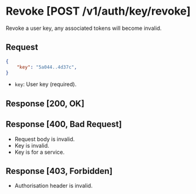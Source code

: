 # Revoke [POST /v1/auth/key/revoke]

Revoke a user key, any associated tokens will become invalid.

## Request

```JSON
{
    "key": "5a044..4d37c",
}
```

- `key`: User key (required).

## Response [200, OK]

## Response [400, Bad Request]

- Request body is invalid.
- Key is invalid.
- Key is for a service.

## Response [403, Forbidden]

- Authorisation header is invalid.
